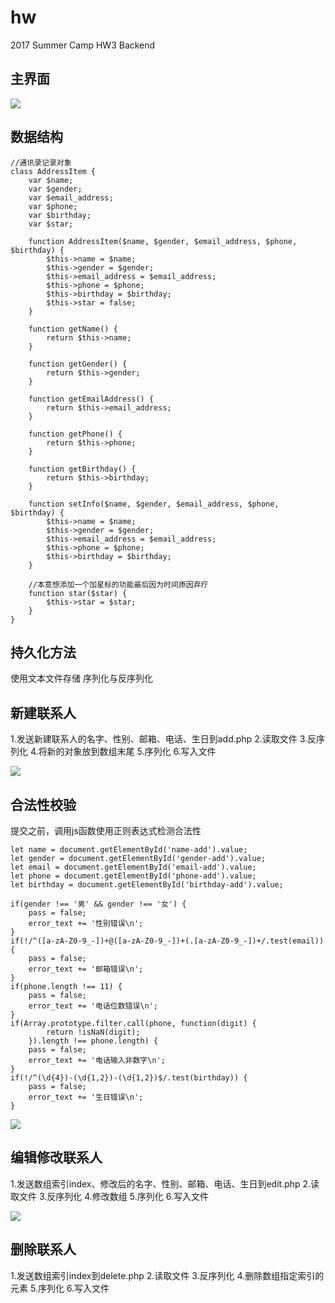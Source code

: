 # hw
2017 Summer Camp HW3 Backend

## 主界面

![](./snapshot/0.png)

## 数据结构

```
//通讯录记录对象
class AddressItem {
    var $name;
    var $gender;
    var $email_address;
    var $phone;
    var $birthday;
    var $star;

    function AddressItem($name, $gender, $email_address, $phone, $birthday) {
        $this->name = $name;
        $this->gender = $gender;
        $this->email_address = $email_address;
        $this->phone = $phone;
        $this->birthday = $birthday;
        $this->star = false;
    }

    function getName() {
        return $this->name;
    }

    function getGender() {
        return $this->gender;
    }

    function getEmailAddress() {
        return $this->email_address;
    }

    function getPhone() {
        return $this->phone;
    }

    function getBirthday() {
        return $this->birthday;
    }

    function setInfo($name, $gender, $email_address, $phone, $birthday) {
        $this->name = $name;
        $this->gender = $gender;
        $this->email_address = $email_address;
        $this->phone = $phone;
        $this->birthday = $birthday;
    }

    //本意想添加一个加星标的功能最后因为时间原因弃疗
    function star($star) {
        $this->star = $star;
    }
}
```

## 持久化方法

使用文本文件存储
序列化与反序列化

## 新建联系人

1.发送新建联系人的名字、性别、邮箱、电话、生日到add.php
2.读取文件
3.反序列化
4.将新的对象放到数组末尾
5.序列化
6.写入文件

![](./snapshot/2.png)

## 合法性校验

提交之前，调用js函数使用正则表达式检测合法性

```
let name = document.getElementById('name-add').value;
let gender = document.getElementById('gender-add').value;
let email = document.getElementById('email-add').value;
let phone = document.getElementById('phone-add').value;
let birthday = document.getElementById('birthday-add').value;

if(gender !== '男' && gender !== '女') {
    pass = false;
    error_text += '性别错误\n';
}
if(!/^([a-zA-Z0-9_-])+@([a-zA-Z0-9_-])+(.[a-zA-Z0-9_-])+/.test(email)) {
    pass = false;
    error_text += '邮箱错误\n';
}
if(phone.length !== 11) {
    pass = false;
    error_text += '电话位数错误\n';
}
if(Array.prototype.filter.call(phone, function(digit) {
        return !isNaN(digit);
    }).length !== phone.length) {
    pass = false;
    error_text += '电话输入非数字\n';
}
if(!/^(\d{4})-(\d{1,2})-(\d{1,2})$/.test(birthday)) {
    pass = false;
    error_text += '生日错误\n';
}

```

![](./snapshot/1.png)

## 编辑修改联系人

1.发送数组索引index、修改后的名字、性别、邮箱、电话、生日到edit.php
2.读取文件
3.反序列化
4.修改数组
5.序列化
6.写入文件

![](./snapshot/3.png)

## 删除联系人

1.发送数组索引index到delete.php
2.读取文件
3.反序列化
4.删除数组指定索引的元素
5.序列化
6.写入文件